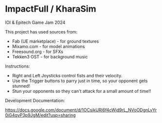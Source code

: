 # ImpactFull / KharaSim

IOI & Epitech Game Jam 2024

This project has used sources from:

- Fab (UE marketplace) - for ground textures
- Mixamo.com - for model animations
- Freesound.org - for SFXs
- Tekken3 OST - for background music

Instructions:

 - Right and Left Joysticks control fists and their velocity.
 - Use the Trigger buttons to parry just in time, so your opponent gets stunned!
 - Stun your opponents so they can't attack for a small amount of time!!

Development Documentation:

https://docs.google.com/document/d/1OCsikURl6f4cWjd9rL_NVoODgnLvYr0iG4qvP3p9JgM/edit?usp=sharing
